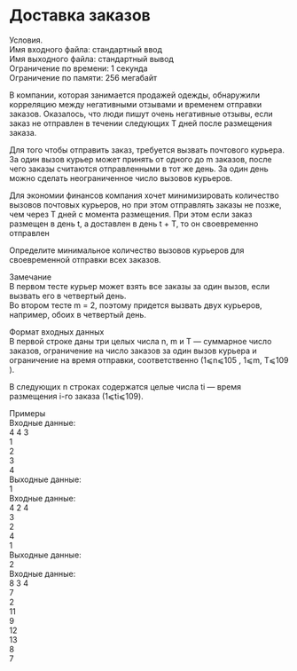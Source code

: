 # Доставка заказов

Условия.  
Имя входного файла: стандартный ввод  
Имя выходного файла: стандартный вывод  
Ограничение по времени: 1 секунда  
Ограничение по памяти: 256 мегабайт  

В компании, которая занимается продажей одежды, обнаружили корреляцию между негативными отзывами и временем отправки заказов. Оказалось, что люди пишут очень негативные отзывы, если заказ не отправлен в течении следующих T дней после размещения заказа.  

Для того чтобы отправить заказ, требуется вызвать почтового курьера. За один вызов курьер может принять от одного до m заказов, после чего заказы считаются отправленными в тот же день. За один день можно сделать неограниченное число вызовов курьеров.  

Для экономии финансов компания хочет минимизировать количество вызовов почтовых курьеров, но при этом отправлять заказы не позже, чем через T дней с момента размещения. При этом если заказ размещен в день t, а доставлен в день t + T, то он своевременно отправлен  

Определите минимальное количество вызовов курьеров для своевременной отправки всех заказов.  

Замечание  
В первом тесте курьер может взять все заказы за один вызов, если вызвать его в четвертый день.  
Во втором тесте m = 2, поэтому придется вызвать двух курьеров, например, обоих в четвертый день.  


Формат входных данных  
В первой строке даны три целых числа n, m и T — суммарное число заказов, ограничение на число заказов за один вызов курьера и ограничение на время отправки, соответственно (1⩽n⩽105 , 1⩽m, T⩽109 ).  

В следующих n строках содержатся целые числа ti — время размещения i-го заказа (1⩽ti⩽109).  

Примеры  
Входные данные:  
4 4 3  
1  
2  
3  
4  
Выходные данные:  
1  
Входные данные:  
4 2 4  
3  
2  
4  
1  
Выходные данные:  
2  
Входные данные:  
8 3 4  
7  
2  
11  
9  
12  
13  
8  
7  
